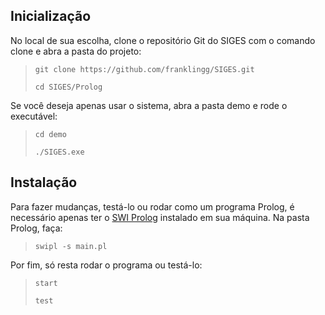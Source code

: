 ## Inicialização
No local de sua escolha, clone o repositório Git do SIGES com o comando clone e abra a pasta do projeto:
> `git clone https://github.com/franklingg/SIGES.git`
>
>`cd SIGES/Prolog`
>
Se você deseja apenas usar o sistema, abra a pasta demo e rode o executável:
> `cd demo`
>
> `./SIGES.exe`

## Instalação
Para fazer mudanças, testá-lo ou rodar como um programa Prolog, é necessário apenas ter o [SWI Prolog](https://www.swi-prolog.org) instalado em sua máquina.
Na pasta Prolog, faça:
> `swipl -s main.pl`
> 


Por fim, só resta rodar o programa ou testá-lo:
> `start`
> 
> `test`
>
<!--
 ## Demonstração
 A [demonstração em vídeo](https://www.youtube.com/watch?v=SQXOwC9G9Ho) do sistema, provê detalhamento da explicação de cada função do SIGES.
-->